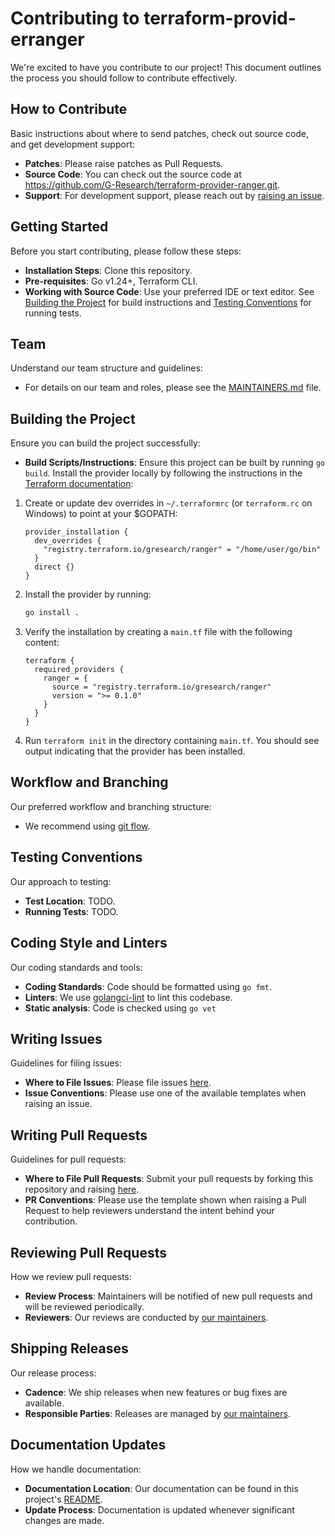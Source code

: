 # Contributing to terraform-provid-erranger

We're excited to have you contribute to our project! This document outlines the process you should follow to contribute effectively.

## How to Contribute

Basic instructions about where to send patches, check out source code, and get development support:

- **Patches**: Please raise patches as Pull Requests.
- **Source Code**: You can check out the source code at https://github.com/G-Research/terraform-provider-ranger.git.
- **Support**: For development support, please reach out by [raising an issue](https://github.com/G-Research/terraform-provider-ranger/issues).

## Getting Started

Before you start contributing, please follow these steps:

- **Installation Steps**: Clone this repository.
- **Pre-requisites**: Go v1.24+, Terraform CLI.
- **Working with Source Code**: Use your preferred IDE or text editor. See [Building the Project](#building-the-project) for build instructions and [Testing Conventions](#testing-conventions) for running tests.

## Team

Understand our team structure and guidelines:

- For details on our team and roles, please see the [MAINTAINERS.md](MAINTAINERS.md) file.

## Building the Project

Ensure you can build the project successfully:

- **Build Scripts/Instructions**: Ensure this project can be built by running `go build`. Install the provider locally by following the instructions in the [Terraform documentation](https://www.terraform.io/docs/cli/config/config-file.html#third-party-plugins):

1. Create or update dev overrides in `~/.terraformrc` (or `terraform.rc` on Windows) to point at your $GOPATH:

    ```hcl
    provider_installation {
      dev_overrides {
        "registry.terraform.io/gresearch/ranger" = "/home/user/go/bin"
      }
      direct {}
    }
    ```

2. Install the provider by running:

    ```bash
    go install .
    ```

3. Verify the installation by creating a `main.tf` file with the following content:

    ```hcl
    terraform {
      required_providers {
        ranger = {
          source = "registry.terraform.io/gresearch/ranger"
          version = ">= 0.1.0"
        }
      }
    }
    ```

4. Run `terraform init` in the directory containing `main.tf`. You should see output indicating that the provider has been installed.

## Workflow and Branching

Our preferred workflow and branching structure:

- We recommend using [git flow](https://nvie.com/posts/a-successful-git-branching-model/).

## Testing Conventions

Our approach to testing:

- **Test Location**: TODO.
- **Running Tests**: TODO.

## Coding Style and Linters

Our coding standards and tools:

- **Coding Standards**: Code should be formatted using `go fmt`.
- **Linters**: We use [golangci-lint](https://github.com/golangci/golangci-lint) to lint this codebase.
- **Static analysis**: Code is checked using `go vet`

## Writing Issues

Guidelines for filing issues:

- **Where to File Issues**: Please file issues [here](https://github.com/G-Research/terraform-provider-ranger/issues).
- **Issue Conventions**: Please use one of the available templates when raising an issue.

## Writing Pull Requests

Guidelines for pull requests:

- **Where to File Pull Requests**: Submit your pull requests by forking this repository and raising [here](https://github.com/G-Research/terraform-provider-ranger/compare).
- **PR Conventions**: Please use the template shown when raising a Pull Request to help reviewers understand the intent behind your contribution.

## Reviewing Pull Requests

How we review pull requests:

- **Review Process**: Maintainers will be notified of new pull requests and will be reviewed periodically.
- **Reviewers**: Our reviews are conducted by [our maintainers](MAINTAINERS.md).

## Shipping Releases

Our release process:

- **Cadence**: We ship releases when new features or bug fixes are available.
- **Responsible Parties**: Releases are managed by [our maintainers](MAINTAINERS.md).

## Documentation Updates

How we handle documentation:

- **Documentation Location**: Our documentation can be found in this project's [README](README.md).
- **Update Process**: Documentation is updated whenever significant changes are made.
